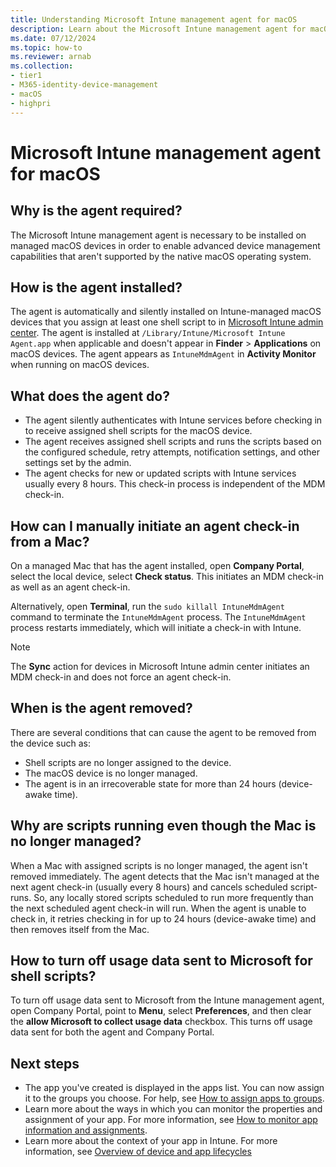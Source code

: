 ```yaml
---
title: Understanding Microsoft Intune management agent for macOS
description: Learn about the Microsoft Intune management agent for macOS.
ms.date: 07/12/2024
ms.topic: how-to
ms.reviewer: arnab
ms.collection:
- tier1
- M365-identity-device-management
- macOS
- highpri
---
```


# Microsoft Intune management agent for macOS

## Why is the agent required?

The Microsoft Intune management agent is necessary to be installed on managed macOS devices in order to enable advanced device management capabilities that aren't supported by the native macOS operating system.

## How is the agent installed?

 The agent is automatically and silently installed on Intune-managed macOS devices that you assign at least one shell script to in [Microsoft Intune admin center](https://go.microsoft.com/fwlink/?linkid=2109431). The agent is installed at `/Library/Intune/Microsoft Intune Agent.app` when applicable and doesn't appear in **Finder** > **Applications** on macOS devices. The agent appears as `IntuneMdmAgent` in **Activity Monitor** when running on macOS devices.

## What does the agent do?

- The agent silently authenticates with Intune services before checking in to receive assigned shell scripts for the macOS device.
- The agent receives assigned shell scripts and runs the scripts based on the configured schedule, retry attempts, notification settings, and other settings set by the admin.
- The agent checks for new or updated scripts with Intune services usually every 8 hours. This check-in process is independent of the MDM check-in.

## How can I manually initiate an agent check-in from a Mac?

On a managed Mac that has the agent installed, open **Company Portal**, select the local device, select **Check status**. This initiates an MDM check-in as well as an agent check-in.

Alternatively, open **Terminal**, run the `sudo killall IntuneMdmAgent` command to terminate the `IntuneMdmAgent` process. The `IntuneMdmAgent` process restarts immediately, which will initiate a check-in with Intune.

> [!NOTE]
> The **Sync** action for devices in Microsoft Intune admin center initiates an MDM check-in and does not force an agent check-in.

## When is the agent removed?

 There are several conditions that can cause the agent to be removed from the device such as:

- Shell scripts are no longer assigned to the device.
- The macOS device is no longer managed.
- The agent is in an irrecoverable state for more than 24 hours (device-awake time).

## Why are scripts running even though the Mac is no longer managed?

 When a Mac with assigned scripts is no longer managed, the agent isn't removed immediately. The agent detects that the Mac isn't managed at the next agent check-in (usually every 8 hours) and cancels scheduled script-runs. So, any locally stored scripts scheduled to run more frequently than the next scheduled agent check-in will run. When the agent is unable to check in, it retries checking in for up to 24 hours (device-awake time) and then removes itself from the Mac.

## How to turn off usage data sent to Microsoft for shell scripts?

 To turn off usage data sent to Microsoft from the Intune management agent, open Company Portal, point to **Menu**, select **Preferences**, and then clear the **allow Microsoft to collect usage data** checkbox. This turns off usage data sent for both the agent and Company Portal.

## Next steps

- The app you've created is displayed in the apps list. You can now assign it to the groups you choose. For help, see [How to assign apps to groups](apps-deploy.md).
- Learn more about the ways in which you can monitor the properties and assignment of your app. For more information, see [How to monitor app information and assignments](apps-monitor.md).
- Learn more about the context of your app in Intune. For more information, see [Overview of device and app lifecycles](../fundamentals/device-lifecycle.md)
